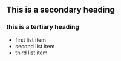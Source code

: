 ## This is a secondary heading
### this is a tertiary heading

* first list item
* second list item
* third list item